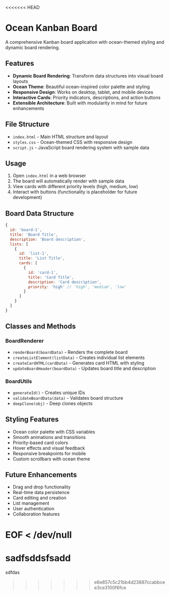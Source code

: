 <<<<<<< HEAD
# Ocean Kanban Board

A comprehensive Kanban board application with ocean-themed styling and dynamic board rendering.

## Features

- **Dynamic Board Rendering**: Transform data structures into visual board layouts
- **Ocean Theme**: Beautiful ocean-inspired color palette and styling
- **Responsive Design**: Works on desktop, tablet, and mobile devices
- **Interactive Cards**: Priority indicators, descriptions, and action buttons
- **Extensible Architecture**: Built with modularity in mind for future enhancements

## File Structure

- `index.html` - Main HTML structure and layout
- `styles.css` - Ocean-themed CSS with responsive design
- `script.js` - JavaScript board rendering system with sample data

## Usage

1. Open `index.html` in a web browser
2. The board will automatically render with sample data
3. View cards with different priority levels (high, medium, low)
4. Interact with buttons (functionality is placeholder for future development)

## Board Data Structure

```javascript
{
  id: 'board-1',
  title: 'Board Title',
  description: 'Board description',
  lists: [
    {
      id: 'list-1',
      title: 'List Title',
      cards: [
        {
          id: 'card-1',
          title: 'Card Title',
          description: 'Card description',
          priority: 'high' // 'high', 'medium', 'low'
        }
      ]
    }
  ]
}
```

## Classes and Methods

### BoardRenderer
- `renderBoard(boardData)` - Renders the complete board
- `createListElement(listData)` - Creates individual list elements
- `createCardHTML(cardData)` - Generates card HTML with styling
- `updateBoardHeader(boardData)` - Updates board title and description

### BoardUtils
- `generateId()` - Creates unique IDs
- `validateBoardData(data)` - Validates board structure
- `deepClone(obj)` - Deep clones objects

## Styling Features

- Ocean color palette with CSS variables
- Smooth animations and transitions
- Priority-based card colors
- Hover effects and visual feedback
- Responsive breakpoints for mobile
- Custom scrollbars with ocean theme

## Future Enhancements

- Drag and drop functionality
- Real-time data persistence
- Card editing and creation
- List management
- User authentication
- Collaboration features

EOF < /dev/null
=======
# sadfsddsfsadd
sdfdas
>>>>>>> e6e857c5c21bb4d23887ccabbcee3ce3100f6fce
